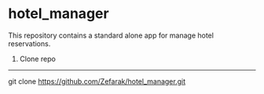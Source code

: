 # hotel_manager
This repository contains a standard alone app for manage hotel reservations.

1. Clone repo
------------------------------------------------------------------------------------------
git clone https://github.com/Zefarak/hotel_manager.git
